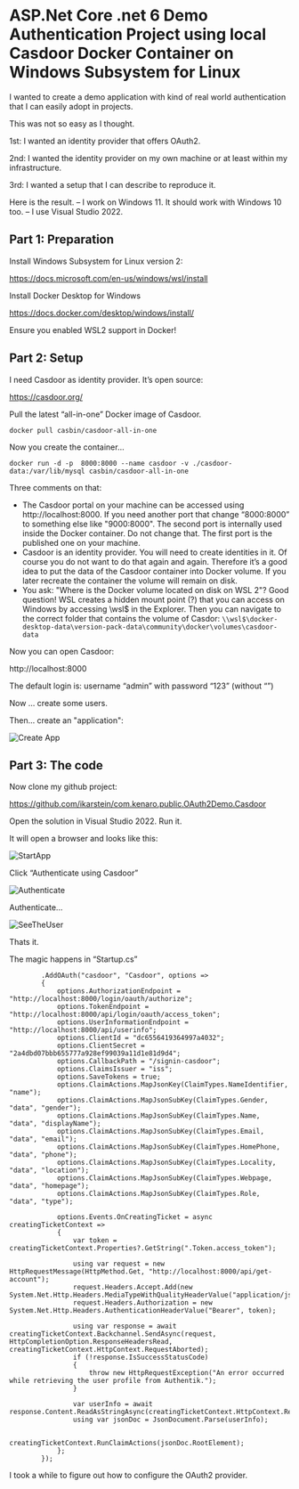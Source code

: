 # ASP.Net Core .net 6 Demo Authentication Project using local Casdoor Docker Container on Windows Subsystem for Linux

I wanted to create a demo application with kind of real world authentication that I can easily adopt in projects.

This was not so easy as I thought.

1st: I wanted an identity provider that offers OAuth2.

2nd: I wanted the identity provider on my own machine or at least within my infrastructure.

3rd: I wanted a setup that I can describe to reproduce it.

Here is the result. – I work on Windows 11. It should work with Windows 10 too. – I use Visual Studio 2022.

## Part 1: Preparation

Install Windows Subsystem for Linux version 2:

https://docs.microsoft.com/en-us/windows/wsl/install

Install Docker Desktop for Windows

https://docs.docker.com/desktop/windows/install/

Ensure you enabled WSL2 support in Docker!

## Part 2: Setup

I need Casdoor as identity provider. It’s open source:

https://casdoor.org/

Pull the latest “all-in-one” Docker image of Casdoor.

```
docker pull casbin/casdoor-all-in-one
```

Now you create the container…

```
docker run -d -p  8000:8000 --name casdoor -v ./casdoor-data:/var/lib/mysql casbin/casdoor-all-in-one
```

Three comments on that:

+ The Casdoor portal on your machine can be accessed using http://localhost:8000. If you need another port that change “8000:8000” to something else like "9000:8000". The second port is internally used inside the Docker container. Do not change that. The first port is the published one on your machine.
+ Casdoor is an identity provider. You will need to create identities in it. Of course you do not want to do that again and again. Therefore it’s a good idea to put the data of the Casdoor container into Docker volume. If you later recreate the container the volume will remain on disk.
+ You ask: "Where is the Docker volume located on disk on WSL 2"? Good question! WSL creates a hidden mount point (?) that you can access on Windows by accessing \\wsl$ in the Explorer. Then you can navigate to the correct folder that contains the volume of Casdor: `\\wsl$\docker-desktop-data\version-pack-data\community\docker\volumes\casdoor-data`

Now you can open Casdoor:

http://localhost:8000

The default login is: username “admin” with password “123” (without “”)

Now … create some users.

Then… create an "application":

![Create App](https://blog.kenaro.com/wp-content/uploads/2022/02/grafik-551x1024.png)
  
## Part 3: The code

Now clone my github project:

https://github.com/ikarstein/com.kenaro.public.OAuth2Demo.Casdoor

Open the solution in Visual Studio 2022. Run it.

It will open a browser and looks like this:
  
![StartApp](https://blog.kenaro.com/wp-content/uploads/2022/02/grafik-1-1024x485.png)
  
Click “Authenticate using Casdoor”
  
![Authenticate](https://blog.kenaro.com/wp-content/uploads/2022/02/grafik-3-1024x460.png)
  
Authenticate…
  
![SeeTheUser](https://blog.kenaro.com/wp-content/uploads/2022/02/grafik-4-1024x460.png)
  
  
Thats it.

The magic happens in “Startup.cs”

```CSharp
        .AddOAuth("casdoor", "Casdoor", options =>
        {
            options.AuthorizationEndpoint = "http://localhost:8000/login/oauth/authorize";
            options.TokenEndpoint = "http://localhost:8000/api/login/oauth/access_token";
            options.UserInformationEndpoint = "http://localhost:8000/api/userinfo";
            options.ClientId = "dc6556419364997a4032";
            options.ClientSecret = "2a4dbd07bbb655777a928ef99039a11d1e81d9d4";
            options.CallbackPath = "/signin-casdoor";
            options.ClaimsIssuer = "iss";
            options.SaveTokens = true;
            options.ClaimActions.MapJsonKey(ClaimTypes.NameIdentifier, "name");
            options.ClaimActions.MapJsonSubKey(ClaimTypes.Gender, "data", "gender");
            options.ClaimActions.MapJsonSubKey(ClaimTypes.Name, "data", "displayName");
            options.ClaimActions.MapJsonSubKey(ClaimTypes.Email, "data", "email");
            options.ClaimActions.MapJsonSubKey(ClaimTypes.HomePhone, "data", "phone");
            options.ClaimActions.MapJsonSubKey(ClaimTypes.Locality, "data", "location");
            options.ClaimActions.MapJsonSubKey(ClaimTypes.Webpage, "data", "homepage");
            options.ClaimActions.MapJsonSubKey(ClaimTypes.Role, "data", "type");

            options.Events.OnCreatingTicket = async creatingTicketContext =>
            {
                var token = creatingTicketContext.Properties?.GetString(".Token.access_token");

                using var request = new HttpRequestMessage(HttpMethod.Get, "http://localhost:8000/api/get-account");
                request.Headers.Accept.Add(new System.Net.Http.Headers.MediaTypeWithQualityHeaderValue("application/json"));
                request.Headers.Authorization = new System.Net.Http.Headers.AuthenticationHeaderValue("Bearer", token);

                using var response = await creatingTicketContext.Backchannel.SendAsync(request, HttpCompletionOption.ResponseHeadersRead, creatingTicketContext.HttpContext.RequestAborted);
                if (!response.IsSuccessStatusCode)
                {
                    throw new HttpRequestException("An error occurred while retrieving the user profile from Authentik.");
                }

                var userInfo = await response.Content.ReadAsStringAsync(creatingTicketContext.HttpContext.RequestAborted);
                using var jsonDoc = JsonDocument.Parse(userInfo);
               
                creatingTicketContext.RunClaimActions(jsonDoc.RootElement);
            };
        });
```

I took a while to figure out how to configure the OAuth2 provider. 

